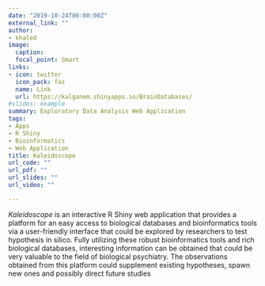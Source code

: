 ```yaml
---
date: "2019-10-24T00:00:00Z"
external_link: ""
author: 
- khaled
image:
  caption: 
  focal_point: Smart
links:
- icon: twitter
  icon_pack: fas
  name: Link
  url: https://kalganem.shinyapps.io/BrainDatabases/
#slides: example
summary: Exploratory Data Analysis Web Application
tags:
- Apps
- R Shiny
- Bioinformatics
- Web Application
title: Kaleidoscope
url_code: ""
url_pdf: ""
url_slides: ""
url_video: ""

---
```



*Kaleidoscope* is an interactive R Shiny web application that provides a platform for an easy access to biological databases and bioinformatics tools via a user-friendly interface that could be explored by researchers to test hypothesis in silico. Fully utilizing these robust bioinformatics tools and rich biological databases, interesting information can be obtained that could be very valuable to the field of biological psychiatry. The observations obtained from this platform could supplement existing hypotheses, spawn new ones and possibly direct future studies 



